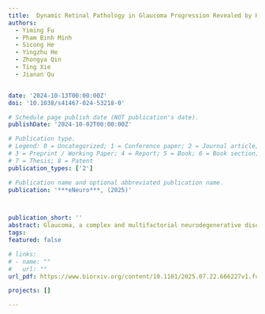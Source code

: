 ```yaml
---
title:  Dynamic Retinal Pathology in Glaucoma Progression Revealed by High-Resolution Functional Imaging in Vivo
authors:
  - Yiming Fu
  - Pham Binh Minh
  - Sicong He
  - Yingzhu He
  - Zhongya Qin
  - Ting Xie
  - Jianan Qu


date: '2024-10-13T00:00:00Z'
doi: '10.1038/s41467-024-53218-0'

# Schedule page publish date (NOT publication's date).
publishDate: '2024-10-02T00:00:00Z'

# Publication type.
# Legend: 0 = Uncategorized; 1 = Conference paper; 2 = Journal article;
# 3 = Preprint / Working Paper; 4 = Report; 5 = Book; 6 = Book section;
# 7 = Thesis; 8 = Patent
publication_types: ['2']

# Publication name and optional abbreviated publication name.
publication: '***eNeuro***, (2025)'



publication_short: ''
abstract: Glaucoma, a complex and multifactorial neurodegenerative disease, is commonly associated with elevated intraocular pressure and primarily characterized by the progressive loss of retinal ganglion cells (RGCs) and their axons. Despite its prevalence, our understanding and treatment of this disease remain challenging due to the intricate interplay of various pathophysiological factors and the limited capability for in vivo functional study of the disease. In this work, we investigated the dynamic retinal pathology of glaucoma from onset to late stages through longitudinal in vivo high-resolution imaging in a silicone oil-induced ocular hypertension glaucoma mouse model. We developed an optimized adaptive optics two-photon excitation fluorescence microscopy (AO-TPEFM) technique for both morphological and functional assessments of pathological changes in the retina across three distinct glaucoma phenotypes with varying progression rates. Our AO-TPEFM technology visualized the complete process of functional and structural changes in the three most important retinal components related to glaucoma: microvascular vessels, microglia, and RGCs during disease progression. Notably, our functional imaging revealed pathological alterations in microvascular circulation, microglia state, and RGC functionalities at a very early stage of disease development when retinal morphology still appeared normal, providing critical insights into glaucoma pathogenesis. This research also demonstrates that AO-TPEFM is a powerful tool for the in vivo study of general retinal diseases.
tags:
featured: false

# links:
# - name: ""
#   url: ""
url_pdf: https://www.biorxiv.org/content/10.1101/2025.07.22.666227v1.full.pdf

projects: []

---
```






